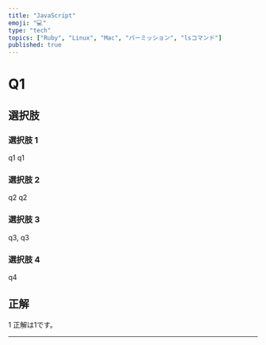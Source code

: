 ```yaml
---
title: "JavaScript"
emoji: "💻"
type: "tech"
topics: ["Ruby", "Linux", "Mac", "パーミッション", "lsコマンド"]
published: true
---
```


# Q1

## 選択肢

### 選択肢 1

q1
q1

### 選択肢 2

q2
q2

### 選択肢 3

q3, q3


### 選択肢 4

q4

## 正解

1
正解は1です。

___
